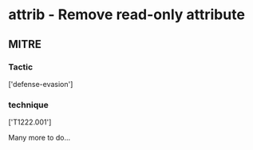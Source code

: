 # attrib - Remove read-only attribute

## MITRE

### Tactic
['defense-evasion']

### technique
['T1222.001']

Many more to do...
